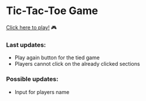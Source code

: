 # Tic-Tac-Toe Game 

<a href="https://imcagla.github.io/imcagla.github.io-tic-tac-toe/" target="_blank" >Click here to play!</a> 🎮

### Last updates:
  * Play again button for the tied game
  * Players cannot click on the already clicked sections

### Possible updates:
  * Input for players name
   
